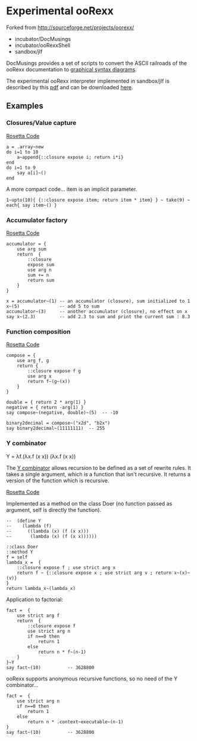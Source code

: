 Experimental ooRexx
===================
Forked from http://sourceforge.net/projects/oorexx/

- incubator/DocMusings
- incubator/ooRexxShell
- sandbox/jlf

DocMusings provides a set of scripts to convert the ASCII railroads of the ooRexx documentation to [graphical syntax diagrams][doc].

The experimental ooRexx interpreter implemented in sandbox/jlf is described by this [pdf][slides] and can be downloaded [here][download].

Examples
--------

### Closures/Value capture

[Rosetta Code][rosetta_code_closures_value_capture]

    a = .array~new
    do i=1 to 10
        a~append{::closure expose i; return i*i}
    end
    do i=1 to 9
        say a[i]~()
    end

A more compact code... item is an implicit parameter.

    1~upto(10){ {::closure expose item; return item * item} } ~ take(9) ~ each{ say item~() }

### Accumulator factory

[Rosetta Code][rosetta_code_accumulator_factory]

    accumulator = {
        use arg sum
        return  {
            ::closure
            expose sum
            use arg n
            sum += n
            return sum
        }
    }

    x = accumulator~(1) -- an accumulator (closure), sum initialized to 1
    x~(5)               -- add 5 to sum
    accumulator~(3)     -- another accumulator (closure), no effect on x
    say x~(2.3)         -- add 2.3 to sum and print the current sum : 8.3


### Function composition

[Rosetta Code][rosetta_code_accumulator_factory]

    compose = {
        use arg f, g
        return {
            ::closure expose f g
            use arg x
            return f~(g~(x))
        }
    }

    double = { return 2 * arg(1) }
    negative = { return -arg(1) }
    say compose~(negative, double)~(5)  -- -10

    binary2decimal = compose~("x2d", "b2x")
    say binary2decimal~(11111111)  -- 255

### Y combinator

Y = λf.(λx.f (x x)) (λx.f (x x))

The [Y combinator][wikipedia_fixed_point_combinator] allows recursion to be defined as a set of rewrite rules.
It takes a single argument, which is a function that isn't recursive.
It returns a version of the function which is recursive.

[Rosetta Code][rosetta_code_y_combinator]

Implemented as a method on the class Doer (no function passed as argument, self is directly the function).

    --  (define Y
    --    (lambda (f)
    --      ((lambda (x) (f (x x)))
    --       (lambda (x) (f (x x))))))

    ::class Doer
    ::method Y
    f = self
    lambda_x =  {
        ::closure expose f ; use strict arg x
        return f ~ {::closure expose x ; use strict arg v ; return x~(x)~(v)}
    }
    return lambda_x~(lambda_x)

Application to factorial:

    fact =  {
        use strict arg f
        return  {
            ::closure expose f
            use strict arg n
            if n==0 then
                return 1
            else
                return n * f~(n-1)
        }
    }~Y
    say fact~(10)          -- 3628800

ooRexx supports anonymous recursive functions, so no need of the Y combinator...

    fact =  {
        use strict arg n
        if n==0 then
            return 1
        else
            return n * .context~executable~(n-1)
    }
    say fact~(10)          -- 3628800

[doc]: http://dl.dropbox.com/u/20049088/oorexx/docs/trunk/index.html "Graphical syntax diagrams"
[slides]: http://dl.dropbox.com/u/20049088/oorexx/sandbox/slides-sandbox-jlf.pdf "slides-sandbox-jlf.pdf"
[download]: http://dl.dropbox.com/u/20049088/oorexx/sandbox/index.html "Download"
[wikipedia_fixed_point_combinator]: http://en.wikipedia.org/wiki/Fixed-point_combinator#Y_combinator "Wikipedia fixed point combinator"
[rosetta_code_y_combinator]: http://rosettacode.org/wiki/Y_combinator "Rosetta code : Y combinator"
[rosetta_code_accumulator_factory]: http://rosettacode.org/wiki/Accumulator_factory "Rosetta code : Accumulator factory"
[rosetta_code_closures_value_capture]: http://rosettacode.org/wiki/Closures/Value_capture "Rosetta code : Closures/Value capture"
